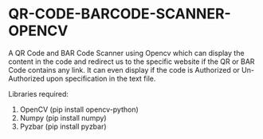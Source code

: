 # QR-CODE-BARCODE-SCANNER-OPENCV
A QR Code and BAR Code Scanner using Opencv which can display the content in the code and redirect us to the specific website if the QR or BAR Code contains any link. It can even display if the code is Authorized or Un-Authorized upon specification in the text file.

Libraries required:
1. OpenCV (pip install opencv-python)
2. Numpy (pip install numpy)
3. Pyzbar (pip install pyzbar)
